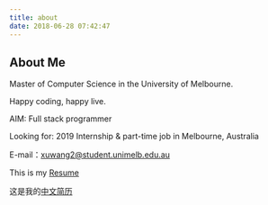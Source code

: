 ```yaml
---
title: about
date: 2018-06-28 07:42:47
---
```

## About Me
Master of Computer Science in the University of Melbourne.

Happy coding, happy live.

AIM: Full stack programmer

Looking for: 2019 Internship & part-time job in Melbourne, Australia

E-mail：xuwang2@student.unimelb.edu.au

This is my <a href="Resume.pdf">Resume</a>

这是我的<a href="cn/CV.pdf">中文简历</a>
